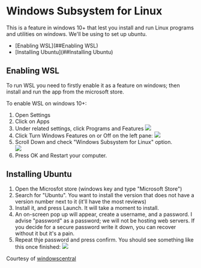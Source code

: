 # Windows Subsystem for Linux

This is a feature in windows 10+ that lest you install and run Linux programs and utilities on windows. We'll be using 
to set up ubuntu.

- [Enabling WSL](##Enabling WSL)
- [Installing Ubuntu](##Installing Ubuntu)

## Enabling WSL
To run WSL you need to firstly enable it as a feature on windows; then install and run the app from the microsoft store.

To enable WSL on windows 10+:
1. Open Settings
2. Click on Apps
3. Under related settings, click Programs and Features
![](https://www.windowscentral.com/sites/wpcentral.com/files/styles/large/public/field/image/2019/12/apps-features-programsfeatures-option.jpg)
4. Click Turn Windows Features on or Off on the left pane:
![](https://www.windowscentral.com/sites/wpcentral.com/files/styles/large/public/field/image/2019/12/controlpanel-turn-windows-features-option.jpg)
5. Scroll Down and check "Windows Subsystem for Linux" option.  
![](https://www.windowscentral.com/sites/wpcentral.com/files/styles/large/public/field/image/2019/12/enable-windows-subsystem-linux-windows-10.jpg)
6. Press OK and Restart your computer.

## Installing Ubuntu

1. Open the Microsfot store (windows key and type "Microsoft Store")
2. Search for "Ubuntu". You want to install the version that does not have a version number next to it (it'll have the most reviews)
3. Install it, and press Launch. It will take a moment to install.
4. An on-screen pop up will appear, create a username, and a password. I advise "password" as a password; we will not be hosting web servers. If you decide for a secure password write it down, you can recover without it but it's a pain.
5. Repeat thje password and press confirm. You should see something like this once finished:
![](https://www.windowscentral.com/sites/wpcentral.com/files/styles/large/public/field/image/2019/12/setup-ubuntu-wsl-windows10.jpg)

Courtesy of [windowscentral](https://www.windowscentral.com/install-windows-subsystem-linux-windows-10)
